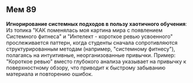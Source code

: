 ## Мем 89

**Игнорирование системных подходов в пользу хаотичного обучения**: Из топика "КАК поменялась моя картина мира с появлением Системного фитнеса" и "Интелект - короткое ревью усвоенного" прослеживается паттерн, когда студенты сначала сопротивляются структурированным методам (например, "системному фитнесу"), полагаясь на интуитивные, неорганизованные привычки. Пример: "Короткое ревью" вместо глубокого анализа указывает на привычку к поверхностному обзору, что приводит к быстрому забыванию материала и повторению ошибок.